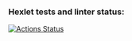 ### Hexlet tests and linter status:
[![Actions Status](https://github.com/Bayshev/python-project-49/actions/workflows/hexlet-check.yml/badge.svg)](https://github.com/Bayshev/python-project-49/actions)